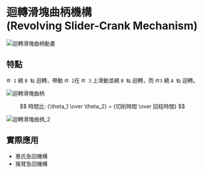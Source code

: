 # 迴轉滑塊曲柄機構<br />(Revolving Slider-Crank Mechanism)

![迴轉滑塊曲柄動畫](/images/linkage/迴轉滑塊曲柄動畫.gif)

## 特點

`件 1` 繞 `B 點` 迴轉，帶動 `件 2`在 `件 3` 上滑動並繞 `B 點` 迴轉，而 `件3` 繞 `A 點` 迴轉。

![迴轉滑塊曲柄](/images/linkage/迴轉滑塊曲柄.jpg)

$$ 時間比: {\theta_1 \over \theta_2} = {切削時間 \over 回程時間} $$

![迴轉滑塊曲柄_2](/images/linkage/迴轉滑塊曲柄_2.jpg)

## 實際應用

- 惠氏急回機構
- 搖臂急回機構
